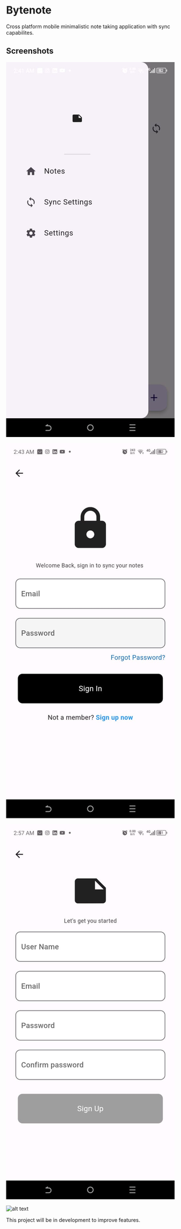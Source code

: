 # Bytenote

Cross platform mobile minimalistic note taking application with sync capabilites.

## Screenshots

![alt text](bytenote/screenshots/shot1.jpg)

![alt text](bytenote/screenshots/shot2.jpg)

![alt text](bytenote/screenshots/shot4.jpg)

![alt text](bytenot/screenshots/shot5.jpg)


This project will be in development to improve features.

